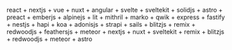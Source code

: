 react + nextjs + vue + nuxt + angular + svelte + sveltekit + solidjs + astro + preact + emberjs + alpinejs + lit + mithril + marko + qwik + express + fastify + nestjs + hapi + koa + adonisjs + strapi + sails + blitzjs + remix + redwoodjs + feathersjs + meteor + nextjs + nuxt + sveltekit + remix + blitzjs + redwoodjs + meteor + astro
